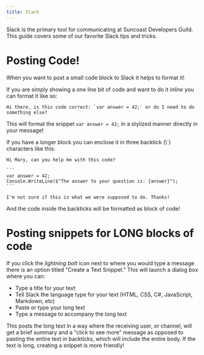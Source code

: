 ```yaml
---
title: Slack
---
```


Slack is the primary tool for communicating at Suncoast Developers Guild. This
guide covers some of our favorite Slack tips and tricks.

# Posting Code!

When you want to post a small code block to Slack it helps to format it!

If you are simply showing a one line bit of code and want to do it _inline_ you
can format it like so:

```
Hi there, is this code correct: `var answer = 42;` or do I need to do something else?
```

This will format the snippet `var answer = 42;` in a stylized manner directly in
your message!

If you have a longer block you can enclose it in three backtick (\\`) characters
like this:

````
Hi Mary, can you help me with this code?

```
var answer = 42;
Console.WriteLine($"The answer to your question is: {answer}");
```

I'm not sure if this is what we were supposed to do. Thanks!

````

And the code inside the backticks will be formatted as block of code!

# Posting snippets for LONG blocks of code

If you click the _lightning bolt_ icon next to where you would type a message
there is an option titled "Create a Text Snippet." This will launch a dialog box
where you can:

- Type a title for your text
- Tell Slack the language type for your text (HTML, CSS, C#, JavaScript,
  Markdown, etc)
- Paste or type your long text
- Type a message to accompany the long text

This posts the long text in a way where the receiving user, or channel, will get
a brief summary and a "click to see more" message as opposed to pasting the
entire text in backticks, which will include the entire body. If the text is
long, creating a snippet is more friendly!
